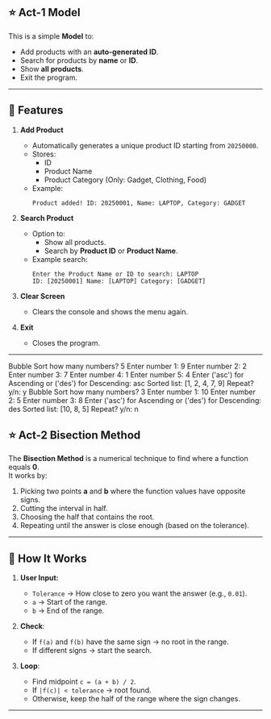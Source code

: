 ## ⭐ Act-1 Model
This is a simple **Model** to:
- Add products with an **auto-generated ID**.
- Search for products by **name** or **ID**.
- Show **all products**.
- Exit the program.


---

## 📌 Features

1. **Add Product**
   - Automatically generates a unique product ID starting from `20250000`.
   - Stores:
     - ID
     - Product Name
     - Product Category (Only: Gadget, Clothing, Food)
   - Example:
     ```
     Product added! ID: 20250001, Name: LAPTOP, Category: GADGET
     ```

2. **Search Product**
   - Option to:
     - Show all products.
     - Search by **Product ID** or **Product Name**.
   - Example search:
     ```
     Enter the Product Name or ID to search: LAPTOP
     ID: [20250001] Name: [LAPTOP] Category: [GADGET]
     ```

3. **Clear Screen**
   - Clears the console and shows the menu again.

4. **Exit**
   - Closes the program.

---
Bubble Sort how many numbers? 5
Enter number 1: 9
Enter number 2: 2
Enter number 3: 7
Enter number 4: 1
Enter number 5: 4
Enter ('asc') for Ascending or ('des') for Descending: asc
Sorted list: [1, 2, 4, 7, 9]
Repeat? y/n: y
Bubble Sort how many numbers? 3
Enter number 1: 10
Enter number 2: 5
Enter number 3: 8
Enter ('asc') for Ascending or ('des') for Descending: des
Sorted list: [10, 8, 5]
Repeat? y/n: n

## ⭐ Act-2 Bisection Method

The **Bisection Method** is a numerical technique to find where a function equals **0**.  
It works by:
1. Picking two points **a** and **b** where the function values have opposite signs.
2. Cutting the interval in half.
3. Choosing the half that contains the root.
4. Repeating until the answer is close enough (based on the tolerance).

---

## 🚀 How It Works
1. **User Input:**
   - `Tolerance` → How close to zero you want the answer (e.g., `0.01`).
   - `a` → Start of the range.
   - `b` → End of the range.
   
2. **Check**:
   - If `f(a)` and `f(b)` have the same sign → no root in the range.
   - If different signs → start the search.

3. **Loop**:
   - Find midpoint `c = (a + b) / 2`.
   - If `|f(c)| < tolerance` → root found.
   - Otherwise, keep the half of the range where the sign changes.

---


